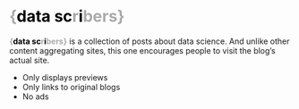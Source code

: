 
<!-- README.md is generated from README.Rmd. Please edit that file -->

# <span style="color:#aaa">{</span><span style="color:#000">data sc</span><span style="color:#aaa">r</span><span style="color:#000">i</span><span style="color:#aaa">bers}</span>

<strong><span style="color:#aaa">{</span><span style="color:#000">data
sc</span><span style="color:#aaa">r</span><span style="color:#000">i</span><span style="color:#aaa">bers}</span></strong>
is a collection of posts about data science. And unlike other content
aggregating sites, this one encourages people to visit the blog’s actual
site.

  - Only displays previews
  - Only links to original blogs
  - No ads

